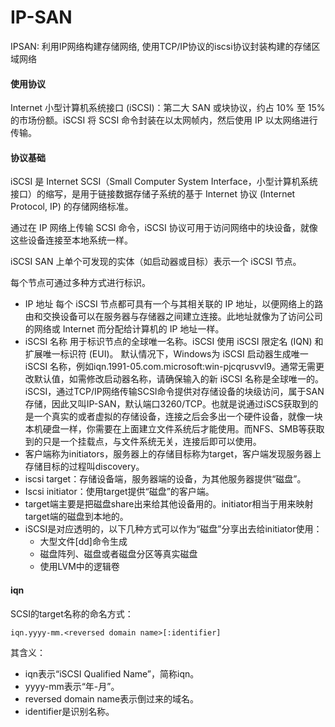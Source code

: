 # IP-SAN
IPSAN: 利用IP网络构建存储网络, 使用TCP/IP协议的iscsi协议封装构建的存储区域网络

#### 使用协议
Internet 小型计算机系统接口 (iSCSI)：第二大 SAN 或块协议，约占 10% 至 15% 的市场份额。iSCSI 将 SCSI 命令封装在以太网帧内，然后使用 IP 以太网络进行传输。

#### 协议基础
iSCSI 是 Internet SCSI（Small Computer System Interface，小型计算机系统接口）的缩写，是用于链接数据存储子系统的基于 Internet 协议 (Internet Protocol, IP) 的存储网络标准。

通过在 IP 网络上传输 SCSI 命令，iSCSI 协议可用于访问网络中的块设备，就像这些设备连接至本地系统一样。

iSCSI SAN 上单个可发现的实体（如启动器或目标）表示一个 iSCSI 节点。

每个节点可通过多种方式进行标识。

- IP 地址
每个 iSCSI 节点都可具有一个与其相关联的 IP 地址，以便网络上的路由和交换设备可以在服务器与存储器之间建立连接。此地址就像为了访问公司的网络或 Internet 而分配给计算机的 IP 地址一样。
- iSCSI 名称
用于标识节点的全球唯一名称。iSCSI 使用 iSCSI 限定名 (IQN) 和扩展唯一标识符 (EUI)。
默认情况下，Windows为 iSCSI 启动器生成唯一 iSCSI 名称，例如iqn.1991-05.com.microsoft:win-pjcqrusvvl9。通常无需更改默认值，如需修改启动器名称，请确保输入的新 iSCSI 名称是全球唯一的。
iSCSI，通过TCP/IP网络传输SCSI命令提供对存储设备的块级访问，属于SAN存储，因此又叫IP-SAN，默认端口3260/TCP。也就是说通过iSCS获取到的是一个真实的或者虚拟的存储设备，连接之后会多出一个硬件设备，就像一块本机硬盘一样，你需要在上面建立文件系统后才能使用。而NFS、SMB等获取到的只是一个挂载点，与文件系统无关，连接后即可以使用。
- 客户端称为initiators，服务器上的存储目标称为target，客户端发现服务器上存储目标的过程叫discovery。
- iscsi target：存储设备端，服务器端的设备，为其他服务器提供“磁盘”。
- Iscsi initiator：使用target提供“磁盘”的客户端。
- target端主要是把磁盘share出来给其他设备用的。initiator相当于用来映射target端的磁盘到本地的。
- iSCSI是对应透明的，以下几种方式可以作为“磁盘”分享出去给initiator使用：
  - 大型文件[dd]命令生成
  - 磁盘阵列、磁盘或者磁盘分区等真实磁盘  
  - 使用LVM中的逻辑卷

#### iqn
SCSI的target名称的命名方式：
```shell
iqn.yyyy-mm.<reversed domain name>[:identifier]
```
其含义：
- iqn表示“iSCSI Qualified Name”，简称iqn。
- yyyy-mm表示“年-月”。
- reversed domain name表示倒过来的域名。
- identifier是识别名称。